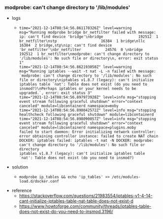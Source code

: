 ### modprobe: can't change directory to '/lib/modules'

* logs
    + ```text
      time="2021-12-14T08:54:56.861178326Z" level=warning msg="Running modprobe bridge br_netfilter failed with message: ip: can't find device 'bridge'\nbridge                192512  1 br_netfilter\nstp                    16384  1 bridge\nllc                    16384  2 bridge,stp\nip: can't find device 'br_netfilter'\nbr_netfilter           24576  0 \nbridge                192512  1 br_netfilter\nmodprobe: can't change directory to '/lib/modules': No such file or directory\n, error: exit status 1"
      time="2021-12-14T08:54:56.862193050Z" level=warning msg="Running iptables --wait -t nat -L -n failed with message: `modprobe: can't change directory to '/lib/modules': No such file or directory\niptables v1.8.7 (legacy): can't initialize iptables table `nat': Table does not exist (do you need to insmod?)\nPerhaps iptables or your kernel needs to be upgraded.`, error: exit status 3"
      time="2021-12-14T08:54:56.897973928Z" level=info msg="stopping event stream following graceful shutdown" error="context canceled" module=libcontainerd namespace=moby
      time="2021-12-14T08:54:56.898042572Z" level=info msg="stopping healthcheck following graceful shutdown" module=libcontainerd
      time="2021-12-14T08:54:56.898090057Z" level=info msg="stopping event stream following graceful shutdown" error="context canceled" module=libcontainerd namespace=plugins.moby
      failed to start daemon: Error initializing network controller: error obtaining controller instance: failed to create NAT chain DOCKER: iptables failed: iptables -t nat -N DOCKER: modprobe: can't change directory to '/lib/modules': No such file or directory
      iptables v1.8.7 (legacy): can't initialize iptables table `nat': Table does not exist (do you need to insmod?)
      ```
* solution
    + ```shell
      modprobe ip_tables && echo 'ip_tables' >> /etc/modules-load.d/docker.conf
      ```
* reference
    + https://stackoverflow.com/questions/21983554/iptables-v1-4-14-cant-initialize-iptables-table-nat-table-does-not-exist-d
    + https://www.howtoforge.com/community/threads/iptables-table-does-not-exist-do-you-need-to-insmod.3196/